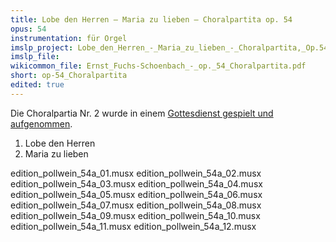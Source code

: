 ```yaml
---
title: Lobe den Herren – Maria zu lieben – Choralpartita op. 54
opus: 54
instrumentation: für Orgel
imslp_project: Lobe_den_Herren_-_Maria_zu_lieben_-_Choralpartita,_Op.54_(Fuchs-Sch%C3%B6nbach,_Ernst)
imslp_file:
wikicommon_file: Ernst_Fuchs-Schoenbach_-_op._54_Choralpartita.pdf
short: op-54_Choralpartita
edited: true
---
```


Die Choralpartia Nr. 2 wurde in einem
[Gottesdienst gespielt und aufgenommen](http://youtu.be/Rcxf7c6WT-A).

1. Lobe den Herren
2. Maria zu lieben

edition_pollwein_54a_01.musx
edition_pollwein_54a_02.musx
edition_pollwein_54a_03.musx
edition_pollwein_54a_04.musx
edition_pollwein_54a_05.musx
edition_pollwein_54a_06.musx
edition_pollwein_54a_07.musx
edition_pollwein_54a_08.musx
edition_pollwein_54a_09.musx
edition_pollwein_54a_10.musx
edition_pollwein_54a_11.musx
edition_pollwein_54a_12.musx

